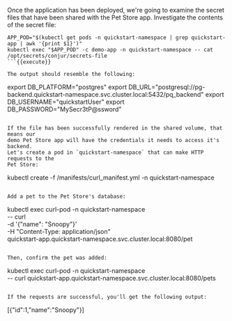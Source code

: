 Once the application has been deployed, we're going to examine the secret files
that have been shared with the Pet Store app. Investigate the contents of the
secret file:
```
APP_POD="$(kubectl get pods -n quickstart-namespace | grep quickstart-app | awk '{print $1}')"
kubectl exec "$APP_POD" -c demo-app -n quickstart-namespace -- cat /opt/secrets/conjur/secrets-file
```{{execute}}

The output should resemble the following:
```
export DB_PLATFORM="postgres"
export DB_URL="postgresql://pg-backend.quickstart-namespace.svc.cluster.local:5432/pq_backend"
export DB_USERNAME="quickstartUser"
export DB_PASSWORD="MySecr3tP@ssword"
```

If the file has been successfully rendered in the shared volume, that means our
demo Pet Store app will have the credentials it needs to access it's backend.
Let's create a pod in `quickstart-namespace` that can make HTTP requests to the
Pet Store:
```
kubectl create -f /manifests/curl_manifest.yml -n quickstart-namespace
```{{execute}}

Add a pet to the Pet Store's database:
```
kubectl exec curl-pod -n quickstart-namespace \
  -- curl \
  -d '{"name": "Snoopy"}' \
  -H "Content-Type: application/json" \
  quickstart-app.quickstart-namespace.svc.cluster.local:8080/pet
```{{execute}}

Then, confirm the pet was added:
```
kubectl exec curl-pod -n quickstart-namespace \
  -- curl quickstart-app.quickstart-namespace.svc.cluster.local:8080/pets
```{{execute}}

If the requests are successful, you'll get the following output:
```
[{"id":1,"name":"Snoopy"}]
```
